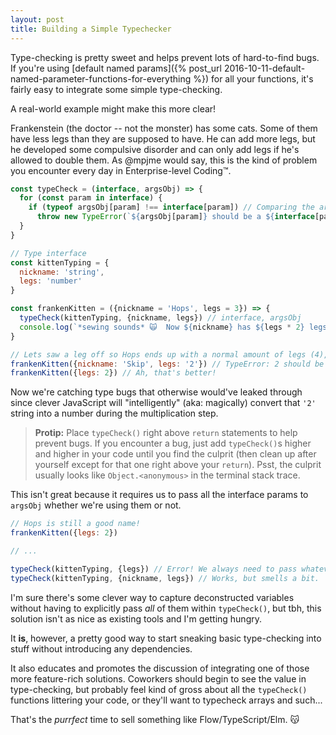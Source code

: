 ```yaml
---
layout: post
title: Building a Simple Typechecker
---
```


Type-checking is pretty sweet and helps prevent lots of hard-to-find bugs. If you're using [default named params]({% post_url 2016-10-11-default-named-parameter-functions-for-everything %}) for all your functions, it's fairly easy to integrate some simple type-checking.

A real-world example might make this more clear!

Frankenstein (the doctor -- not the monster) has some cats. Some of them have less legs than they are supposed to have. He can add more legs, but he developed some compulsive disorder and can only add legs if he's allowed to double them. As @mpjme would say, this is the kind of problem you encounter every day in Enterprise-level Coding™.

```js
const typeCheck = (interface, argsObj) => {
  for (const param in interface) {
    if (typeof argsObj[param] !== interface[param]) // Comparing the arguments to the type interface.
      throw new TypeError(`${argsObj[param]} should be a ${interface[param]} type!`)
  }
}

// Type interface
const kittenTyping = {
  nickname: 'string',
  legs: 'number'
}

const frankenKitten = ({nickname = 'Hops', legs = 3}) => {
  typeCheck(kittenTyping, {nickname, legs}) // interface, argsObj
  console.log(`*sewing sounds* 🙀  Now ${nickname} has ${legs * 2} legs! 😻`)
}

// Lets saw a leg off so Hops ends up with a normal amount of legs (4), then let's rename him Skip.
frankenKitten({nickname: 'Skip', legs: '2'}) // TypeError: 2 should be a number type!
frankenKitten({legs: 2}) // Ah, that's better!
```

Now we're catching type bugs that otherwise would've leaked through since clever JavaScript will "intelligently" (aka: magically) convert that `'2'` string into a number during the multiplication step.

> **Protip:** Place `typeCheck()` right above `return` statements to help prevent bugs. If you encounter a bug, just add `typeCheck()`s higher and higher in your code until you find the culprit (then clean up after yourself except for that one right above your `return`). Psst, the culprit usually looks like `Object.<anonymous>` in the terminal stack trace.

This isn't great because it requires us to pass all the interface params to `argsObj` whether we're using them or not.

```js
// Hops is still a good name!
frankenKitten({legs: 2})

// ...

typeCheck(kittenTyping, {legs}) // Error! We always need to pass whatever params match in the function defaults and the interface.
typeCheck(kittenTyping, {nickname, legs}) // Works, but smells a bit.
```

I'm sure there's some clever way to capture deconstructed variables without having to explicitly pass _all_ of them within `typeCheck()`, but tbh, this solution isn't as nice as existing tools and I'm getting hungry.

It **is**, however, a pretty good way to start sneaking basic type-checking into stuff without introducing any dependencies.

It also educates and promotes the discussion of integrating one of those more feature-rich solutions. Coworkers should begin to see the value in type-checking, but probably feel kind of gross about all the `typeCheck()` functions littering your code, or they'll want to typecheck arrays and such...

That's the _purrfect_ time to sell something like Flow/TypeScript/Elm. 😽

